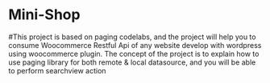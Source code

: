 # Mini-Shop
#This project is based on paging codelabs, and the project will help you to consume Woocommerce Restful Api of any website develop with wordpress
using woocommerce plugin.
The concept of the project is to explain how to use paging library for both remote & local datasource, and you will be able to perform searchview action 

